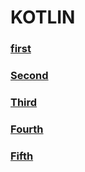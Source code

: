 # KOTLIN
### [first](https://github.com/kps990515/flab/tree/master/kotlin/1.first)
### [Second](https://github.com/kps990515/flab/tree/master/kotlin/2.second)
### [Third](https://github.com/kps990515/flab/tree/master/kotlin/3.third)
### [Fourth](https://github.com/kps990515/flab/tree/master/kotlin/4.fourth)
### [Fifth](https://github.com/kps990515/flab/tree/master/kotlin/5.fifth)